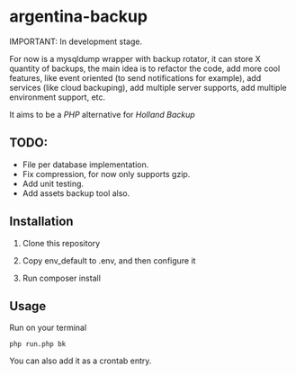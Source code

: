 # argentina-backup

IMPORTANT: In development stage.

For now is a mysqldump wrapper with backup rotator, it can store X quantity of backups, the main idea is to refactor the code, add more cool features, like event oriented (to send notifications for example), add services (like cloud backuping), add multiple server supports, add multiple environment support, etc.

It aims to be a *PHP* alternative for *Holland Backup*

## TODO:
 - File per database implementation.
 - Fix compression, for now only supports gzip.
 - Add unit testing.
 - Add assets backup tool also.
 
 
## Installation

1) Clone this repository

2) Copy env_default to .env, and then configure it

3) Run composer install

## Usage

 Run on your terminal 

    php run.php bk


You can also add it as a crontab entry.


